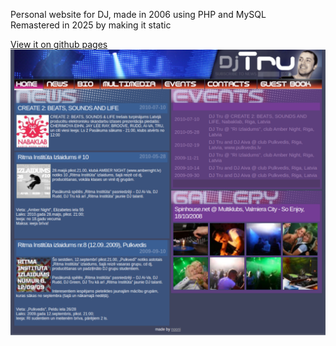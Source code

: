 Personal website for DJ, made in 2006 using PHP and MySQL  
Remastered in 2025 by making it static

[View it on github pages](https://normonds.github.io/website.djtru-2006)
![Website preview](website.preview.png)